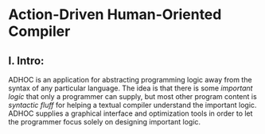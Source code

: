 Action-Driven Human-Oriented Compiler
=====================================

I. Intro:
---------
ADHOC is an application for abstracting programming logic away from
the syntax of any  particular language. The idea is that there is
some *important logic* that only a programmer can supply, but most
other program content is *syntactic fluff* for helping a textual
compiler understand the important logic. ADHOC supplies a graphical
interface and optimization tools in order to let the programmer
focus solely on designing important logic.
